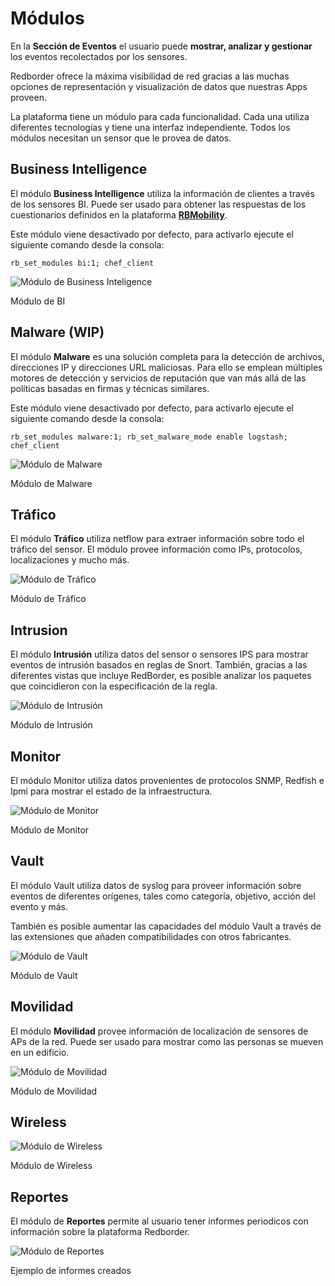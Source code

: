 
# Módulos

En la **Sección de Eventos** el usuario puede **mostrar, analizar y gestionar** los eventos recolectados por los sensores.

Redborder ofrece la máxima visibilidad de red gracias a las muchas opciones de representación y visualización de datos que nuestras Apps proveen.

La plataforma tiene un módulo para cada funcionalidad. Cada una utiliza diferentes tecnologías y tiene una interfaz independiente. Todos los módulos necesitan un sensor que le provea de datos.

## Business Intelligence

El módulo **Business Intelligence** utiliza la información de clientes a través de los sensores BI. Puede ser usado para obtener las respuestas de los cuestionarios definidos en la plataforma **[RBMobility](https://rbmobility.redborder.com)**.

Este módulo viene desactivado por defecto, para activarlo ejecute el siguiente comando desde la consola:

    rb_set_modules bi:1; chef_client

![Módulo de Business Inteligence](images/ch04_img001.png)

Módulo de BI

## Malware (WIP)

El módulo **Malware** es una solución completa para la detección de archivos, direcciones IP y direcciones URL maliciosas. Para ello se emplean múltiples motores de detección y servicios de reputación que van más allá de las políticas basadas en firmas y técnicas similares.

Este módulo viene desactivado por defecto, para activarlo ejecute el siguiente comando desde la consola:

    rb_set_modules malware:1; rb_set_malware_mode enable logstash; chef_client

![Módulo de Malware](images/ch04_img002.png)

Módulo de Malware

## Tráfico

El módulo **Tráfico** utiliza netflow para extraer información sobre todo el tráfico del sensor. El módulo provee información como IPs, protocolos, localizaciones y mucho más.

![Módulo de Tráfico](images/ch04_img003.png)

Módulo de Tráfico

## Intrusion

El módulo **Intrusión** utiliza datos del sensor o sensores IPS para mostrar eventos de intrusión basados en reglas de Snort. También, gracias a las diferentes vistas que incluye RedBorder, es posible analizar los paquetes que coincidieron con la especificación de la regla.

![Módulo de Intrusión](images/ch04_img004.png)

Módulo de Intrusión

## Monitor

El módulo Monitor utiliza datos provenientes de protocolos SNMP, Redfish e Ipmi para mostrar el estado de la infraestructura.

![Módulo de Monitor](images/ch04_img005.png)

Módulo de Monitor

## Vault

El módulo Vault utiliza datos de syslog para proveer información sobre eventos de diferentes orígenes, tales como categoría, objetivo, acción del evento y más.

También es posible aumentar las capacidades del módulo Vault a través de las extensiones que añaden compatibilidades con otros fabricantes.

![Módulo de Vault](images/ch04_img006.png)

Módulo de Vault

## Movilidad

El módulo **Movilidad** provee información de localización de sensores de APs de la red. Puede ser usado para mostrar como las personas se mueven en un edificio.

![Módulo de Movilidad](images/ch04_img007.png)

Módulo de Movilidad

## Wireless

![Módulo de Wireless](images/ch04_img008.png)

Módulo de Wireless

## Reportes

El módulo de **Reportes** permite al usuario tener informes periodicos con información sobre la plataforma Redborder.

![Módulo de Reportes](images/ch04_img009.png)

Ejemplo de informes creados
